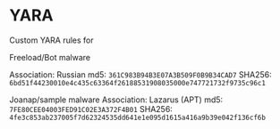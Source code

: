 # YARA
Custom YARA rules for

Freeload/Bot malware

Association: Russian
md5: `361C983B94B3E07A3B509F0B9B34CAD7`
SHA256: `6bd51f44230010e4c435c63364f26188531908035000e747721732f9735c96c1`

Joanap/sample malware
Association: Lazarus (APT)
md5: `7FE80CEE04003FED91C02E3A372F4B01`
SHA256: `4fe3c853ab237005f7d62324535dd641e1e095d1615a416a9b39e042f136cf6b`

